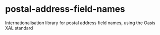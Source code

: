# postal-address-field-names
Internationalisation library for postal address field names, using the Oasis XAL standard
